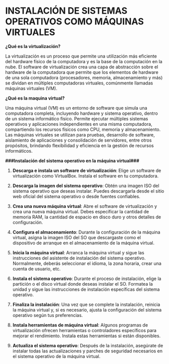 # INSTALACIÓN DE SISTEMAS OPERATIVOS COMO MÁQUINAS VIRTUALES

**¿Qué es la virtualización?**

La virtualización es un proceso que permite una utilización más eficiente del hardware físico de la computadora 
y es la base de la computación en la nube. El software de virtualización crea una capa de abstracción sobre el 
hardware de la computadora que permite que los elementos de hardware de una sola computadora (procesadores, 
memoria, almacenamiento y más) se dividan en múltiples computadoras virtuales, comúnmente llamadas máquinas virtuales (VM).

**¿Qué es la maquina virtual?**

Una máquina virtual (VM) es un entorno de software que simula una computadora completa, incluyendo hardware y sistema 
operativo, dentro de un sistema informático físico. Permite ejecutar múltiples sistemas operativos y aplicaciones independientes 
en una misma computadora, compartiendo los recursos físicos como CPU, memoria y almacenamiento. Las máquinas virtuales se utilizan 
para pruebas, desarrollo de software, aislamiento de aplicaciones y consolidación de servidores, entre otros propósitos, brindando 
flexibilidad y eficiencia en la gestión de recursos informáticos.

**###Instalación del sistema operativo en la máquina virtual###**

1. **Descarga e instala un software de virtualización**: Elige un software de virtualización como VirtualBox. Instala el software en tu computadora.

2. **Descarga la imagen del sistema operativo**: Obtén una imagen ISO del sistema operativo que deseas instalar. Puedes descargarla desde el sitio web oficial del sistema operativo o desde fuentes confiables.

3. **Crea una nueva máquina virtual**: Abre el software de virtualización y crea una nueva máquina virtual. Debes especificar la cantidad de memoria RAM, la cantidad de espacio en disco duro y otros detalles de configuración.

4. **Configura el almacenamiento**: Durante la configuración de la máquina virtual, asigna la imagen ISO del SO que descargaste como el dispositivo de arranque en el almacenamiento de la máquina virtual.

5. **Inicia la máquina virtual**: Arranca la máquina virtual y sigue las instrucciones del asistente de instalación del sistema operativo. Normalmente, deberás seleccionar el idioma, la zona horaria, crear una cuenta de usuario, etc.

6. **Instala el sistema operativo**: Durante el proceso de instalación, elige la partición o el disco virtual donde deseas instalar el SO. Formatea la unidad y sigue las instrucciones de instalación específicas del sistema operativo.

7. **Finaliza la instalación**: Una vez que se complete la instalación, reinicia la máquina virtual y, si es necesario, ajusta la configuración del sistema operativo según tus preferencias.

8. **Instala herramientas de máquina virtual**: Algunos programas de virtualización ofrecen herramientas o controladores específicos para mejorar el rendimiento. Instala estas herramientas si están disponibles.

9. **Actualiza el sistema operativo**: Después de la instalación, asegúrate de instalar todas las actualizaciones y parches de seguridad necesarios en el sistema operativo de la máquina virtual.
